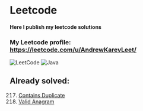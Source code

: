 # Leetcode
#### Here I publish my leetcode solutions
### My Leetcode profile: https://leetcode.com/u/AndrewKarevLeet/
![LeetCode](https://img.shields.io/badge/LeetCode-000000?style=for-the-badge&logo=LeetCode&logoColor=#d16c06)
![Java](https://img.shields.io/badge/java-%23ED8B00.svg?style=for-the-badge&logo=openjdk&logoColor=white)

## Already solved:
217. [Contains Duplicate](https://github.com/AndrewKarevGit/Leetcode/tree/main/ContainsDuplicate)
242. [Valid Anagram](https://github.com/AndrewKarevGit/Leetcode/tree/main/ValidAnagram)
